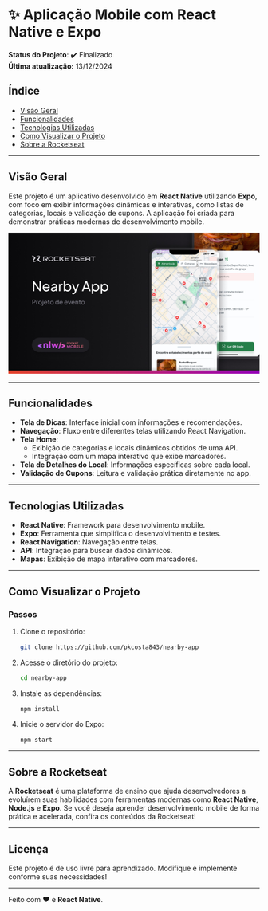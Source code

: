 # ✨ **Aplicação Mobile com React Native e Expo**

**Status do Projeto**: ✔️ Finalizado  
**Última atualização:** 13/12/2024  

## **Índice**
- [Visão Geral](#visão-geral)  
- [Funcionalidades](#funcionalidades)  
- [Tecnologias Utilizadas](#tecnologias-utilizadas)  
- [Como Visualizar o Projeto](#como-visualizar-o-projeto)  
- [Sobre a Rocketseat](#sobre-a-rocketseat)  

---

## **Visão Geral**

Este projeto é um aplicativo desenvolvido em **React Native** utilizando **Expo**, com foco em exibir informações dinâmicas e interativas, como listas de categorias, locais e validação de cupons. A aplicação foi criada para demonstrar práticas modernas de desenvolvimento mobile.  

<img src="./screenshot.jpg" alt="Demonstração" width="600">  

---

## **Funcionalidades**
- **Tela de Dicas**: Interface inicial com informações e recomendações.  
- **Navegação**: Fluxo entre diferentes telas utilizando React Navigation.  
- **Tela Home**:  
  - Exibição de categorias e locais dinâmicos obtidos de uma API.  
  - Integração com um mapa interativo que exibe marcadores.  
- **Tela de Detalhes do Local**: Informações específicas sobre cada local.  
- **Validação de Cupons**: Leitura e validação prática diretamente no app.  

---

## **Tecnologias Utilizadas**
- **React Native**: Framework para desenvolvimento mobile.  
- **Expo**: Ferramenta que simplifica o desenvolvimento e testes.  
- **React Navigation**: Navegação entre telas.  
- **API**: Integração para buscar dados dinâmicos.  
- **Mapas**: Exibição de mapa interativo com marcadores.  

---

## **Como Visualizar o Projeto**

### **Passos**
1. Clone o repositório:  
   ```bash
   git clone https://github.com/pkcosta843/nearby-app
   ```
2. Acesse o diretório do projeto:  
   ```bash
   cd nearby-app
   ```
3. Instale as dependências:  
   ```bash
   npm install
   ```
4. Inicie o servidor do Expo:  
   ```bash
   npm start
   ```

---

## **Sobre a Rocketseat**

A **Rocketseat** é uma plataforma de ensino que ajuda desenvolvedores a evoluírem suas habilidades com ferramentas modernas como **React Native**, **Node.js** e **Expo**. Se você deseja aprender desenvolvimento mobile de forma prática e acelerada, confira os conteúdos da Rocketseat!  

---

## **Licença**

Este projeto é de uso livre para aprendizado. Modifique e implemente conforme suas necessidades!  

---
Feito com ❤️ e **React Native**.
